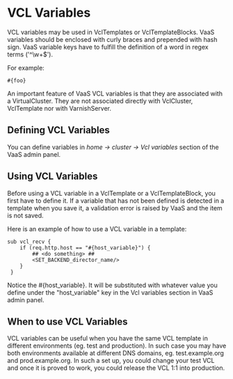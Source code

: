 VCL Variables
=============

VCL variables may be used in VclTemplates or VclTemplateBlocks. VaaS variables should be enclosed with curly braces and
prepended with hash sign. VaaS variable keys have to fulfill the definition of a word in regex terms ('^\w+$').

For example:

    #{foo}

An important feature of VaaS VCL variables is that they are associated with a VirtualCluster. They are not associated
directly with VclCluster, VclTemplate nor with VarnishServer.

Defining VCL Variables
----------------------

You can define variables in _home -> cluster -> Vcl variables_ section of the VaaS admin panel.

Using VCL Variables
-------------------

Before using a VCL variable in a VclTemplate or a VclTemplateBlock, you first have to define it. If a variable that has
not been defined is detected in a template when you save it, a validation error is raised by VaaS and the item is not
saved.

Here is an example of how to use a VCL variable in a template:

    sub vcl_recv {
        if (req.http.host == "#{host_variable}") {
            ## <do something> ##
            <SET_BACKEND_director_name/>
        }
     }

Notice the #{host_variable}. It will be substituted with whatever value you define under the "host_variable" key in the
Vcl variables section in VaaS admin panel.

When to use VCL Variables
-------------------------

VCL variables can be useful when you have the same VCL template in different environments (eg. test and production). In
such case you may have both environments available at different DNS domains, eg. test.example.org and prod.example.org.
In such a set up, you could change your test VCL and once it is proved to work, you could release the VCL 1:1 into
production.